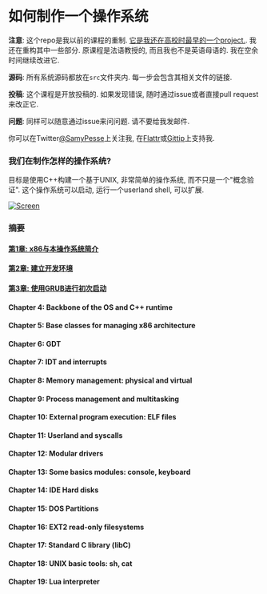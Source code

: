 如何制作一个操作系统
=======================================

**注意**: 这个repo是我以前的课程的重制. [它是我还在高校时最早的一个project.](https://github.com/SamyPesse/devos). 我还在重构其中一些部分. 原课程是法语教授的, 而且我也不是英语母语的. 我在空余时间继续改进它.

**源码**: 所有系统源码都放在`src`文件夹内. 每一步会包含其相关文件的链接.

**投稿**: 这个课程是开放投稿的. 如果发现错误, 随时通过issue或者直接pull request来改正它.

**问题**: 同样可以随意通过issue来问问题. 请不要给我发邮件.

你可以在Twitter[@SamyPesse](https://twitter.com/SamyPesse)上关注我, 在[Flattr](https://flattr.com/profile/samy.pesse)或[Gittip](https://www.gittip.com/SamyPesse/)上支持我.

### 我们在制作怎样的操作系统?

目标是使用C++构建一个基于UNIX, 非常简单的操作系统, 而不只是一个"概念验证". 这个操作系统可以启动, 运行一个userland shell, 可以扩展.



[![Screen](https://raw.github.com/SamyPesse/How-to-Make-a-Computer-Operating-System/master/preview.png)](https://raw.github.com/SamyPesse/How-to-Make-a-Computer-Operating-System/master/preview.png)

### 摘要

#### [第1章: x86与本操作系统简介](Chapter-1/README.md)

#### [第2章: 建立开发环境](Chapter-2/README.md)

#### [第3章: 使用GRUB进行初次启动](Chapter-3/README.md)

#### Chapter 4: Backbone of the OS and C++ runtime

#### Chapter 5: Base classes for managing x86 architecture

#### Chapter 6: GDT

#### Chapter 7: IDT and interrupts

#### Chapter 8: Memory management: physical and virtual

#### Chapter 9: Process management and multitasking

#### Chapter 10: External program execution: ELF files

#### Chapter 11: Userland and syscalls

#### Chapter 12: Modular drivers

#### Chapter 13: Some basics modules: console, keyboard

#### Chapter 14: IDE Hard disks

#### Chapter 15: DOS Partitions

#### Chapter 16: EXT2 read-only filesystems

#### Chapter 17: Standard C library (libC)

#### Chapter 18: UNIX basic tools: sh, cat

#### Chapter 19: Lua interpreter

